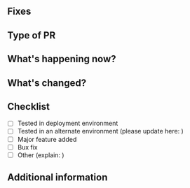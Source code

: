 ## Fixes #

## Type of PR

## What's happening now?

## What's changed?

## Checklist
- [ ] Tested in deployment environment
- [ ] Tested in an alternate environment (please update here: )
- [ ] Major feature added
- [ ] Bux fix
- [ ] Other (explain: )

## Additional information


